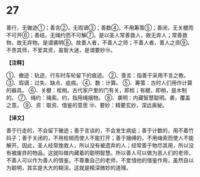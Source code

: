 # 27


善行，无辙迹①；善言②，无瑕谪③；善数④，不用筹策⑤；善闭，无关楗而不可开⑥；善结，无绳约而不可解⑦。是以圣人常善救人，故无弃人；常善救物，故无弃物。是谓袭明⑧。故善人者，不善人之师；不善人者，善人之资⑨。不贵其师，不爱其资，虽智大迷，是谓要妙⑩。

**【注释】**

①、撤迹：轨迹，行车时车轮留下的痕迹。
②、善言：指善于采用不言之教。
③、瑕谪：过失、缺点、疵病。
④、数：计算。
⑤、筹策：古时人们用作计算的器具。
⑥、关楗：栓梢。古代家户里的门有关，即栓；有楗，即梢，是木制的。
⑦、绳约：绳索。约，指用绳捆物。
⑧、袭明：内藏智慧聪明。袭，覆盖之意。
⑨、资：取资、借鉴的意思
⑩、要妙：精要玄妙，深远奥秘。

**【译文】**

善于行走的，不会留下辙迹；善于言谈的，不会发生病疵；善于计数的，用不着竹码子；善于关闭的，不用栓梢而使人不能打开；善于捆缚的，不用绳索而使人不能解开。因此，圣人经常挽救人，所以没有被遗弃的人；经常善于物尽其用，所以没有被废弃的物品。这就叫做内藏着的聪明智慧。所以善人可以做为恶人们的老师，不善人可以作为善人的借鉴。不尊重自己的老师，不爱惜他的借鉴作用，虽然自以为聪明，其实是大大的糊涂。这就是精深微妙的道理。
